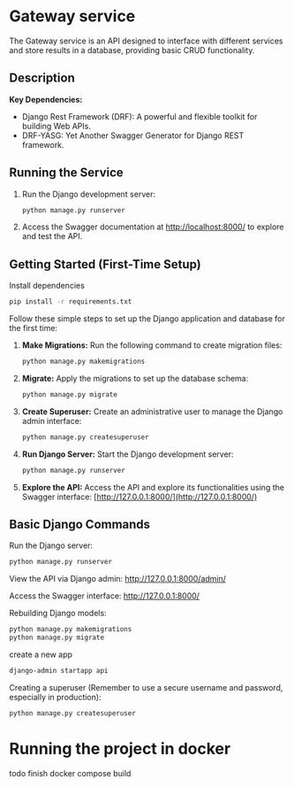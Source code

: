 # Gateway service

The Gateway service is an API designed to interface with different services and store results in a database, providing basic CRUD functionality.



## Description

**Key Dependencies:**
- Django Rest Framework (DRF): A powerful and flexible toolkit for building Web APIs.
- DRF-YASG: Yet Another Swagger Generator for Django REST framework.

## Running the Service

1. Run the Django development server:

    ```bash
    python manage.py runserver
    ```

2. Access the Swagger documentation at [http://localhost:8000/](http://localhost:8000/) to explore and test the API.


## Getting Started (First-Time Setup)

Install dependencies
```bash
pip install -r requirements.txt
```

Follow these simple steps to set up the Django application and database for the first time:

1. **Make Migrations:**
    Run the following command to create migration files:
    ```bash
    python manage.py makemigrations
    ```

2. **Migrate:**
    Apply the migrations to set up the database schema:
    ```bash
    python manage.py migrate
    ```

3. **Create Superuser:**
    Create an administrative user to manage the Django admin interface:
    ```bash
    python manage.py createsuperuser
    ```

4. **Run Django Server:**
    Start the Django development server:
    ```bash
    python manage.py runserver
    ```

5. **Explore the API:**
    Access the API and explore its functionalities using the Swagger interface:
    [http://127.0.0.1:8000/](http://127.0.0.1:8000/)

## Basic Django Commands

Run the Django server:
```bash
python manage.py runserver
```
View the API via Django admin:
http://127.0.0.1:8000/admin/

Access the Swagger interface:
http://127.0.0.1:8000/

Rebuilding Django models:
```bash
python manage.py makemigrations
python manage.py migrate
```
create a new app
```bash
django-admin startapp api
```
Creating a superuser (Remember to use a secure username and password, especially in production):
```bash
python manage.py createsuperuser
```


# Running the project in docker

todo finish docker compose build
